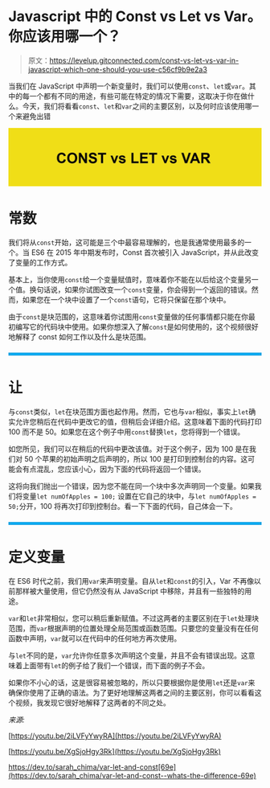 # Javascript 中的 Const vs Let vs Var。你应该用哪一个？

> 原文：<https://levelup.gitconnected.com/const-vs-let-vs-var-in-javascript-which-one-should-you-use-c56cf9b9e2a3>

当我们在 JavaScript 中声明一个新变量时，我们可以使用`const`、`let`或`var`。其中的每一个都有不同的用途，有些可能在特定的情况下需要，这取决于你在做什么。今天，我们将看看`const`、`let`和`var`之间的主要区别，以及何时应该使用哪一个来避免出错

![](img/5842cd36142eaf7245eac81e1032253d.png)

# 常数

我们将从`const`开始，这可能是三个中最容易理解的，也是我通常使用最多的一个。当 ES6 在 2015 年中期发布时，Const 首次被引入 JavaScript，并从此改变了变量的工作方式。

基本上，当你使用`const`给一个变量赋值时，意味着你不能在以后给这个变量另一个值。换句话说，如果你试图改变一个`const`变量，你会得到一个返回的错误。然而，如果您在一个块中设置了一个`const`语句，它将只保留在那个块中。

由于`const`是块范围的，这意味着你试图用`const`变量做的任何事情都只能在你最初编写它的代码块中使用。如果你想深入了解`const`是如何使用的，这个视频很好地解释了 const 如何工作以及什么是块范围。

![](img/84ad6c0926426398a12b0d4eebaddb82.png)

# 让

与`const`类似，`let`在块范围方面也起作用。然而，它也与`var`相似，事实上`let`确实允许您稍后在代码中更改它的值，但稍后会详细介绍。这意味着下面的代码打印 100 而不是 50。如果您在这个例子中用`const`替换`let`，您将得到一个错误。

如您所见，我们可以在稍后的代码中更改该值。对于这个例子，因为 100 是在我们对 50 个苹果的初始声明之后声明的，所以 100 是打印到控制台的内容。这可能会有点混乱，您应该小心，因为下面的代码将返回一个错误。

这将向我们抛出一个错误，因为您不能在同一个块中多次声明同一个变量。如果我们将变量`let numOfApples = 100;` 设置在它自己的块中，与`let numOfApples = 50;`分开，100 将再次打印到控制台。看一下下面的代码，自己体会一下。

![](img/84ad6c0926426398a12b0d4eebaddb82.png)

# 定义变量

在 ES6 时代之前，我们用`var`来声明变量。自从`let`和`const`的引入，Var 不再像以前那样被大量使用，但它仍然没有从 JavaScript 中移除，并且有一些独特的用途。

`var`和`let`非常相似，您可以稍后重新赋值。不过这两者的主要区别在于`let`处理块范围，而`var`根据声明的位置处理全局范围或函数范围。只要您的变量没有在任何函数中声明，`var`就可以在代码中的任何地方再次使用。

与`let`不同的是，`var`允许你任意多次声明这个变量，并且不会有错误出现。这意味着上面带有`let`的例子给了我们一个错误，而下面的例子不会。

如果你不小心的话，这是很容易被忽略的，所以只要根据你是使用`let`还是`var`来确保你使用了正确的语法。为了更好地理解这两者之间的主要区别，你可以看看这个视频，我发现它很好地解释了这两者的不同之处。

*来源:*

[https://youtu.be/2iLVFyYwyRA](https://youtu.be/2iLVFyYwyRA)

[https://youtu.be/XgSjoHgy3Rk](https://youtu.be/XgSjoHgy3Rk)

https://dev.to/sarah_chima/var-let-and-const[69e](https://dev.to/sarah_chima/var-let-and-const--whats-the-difference-69e)